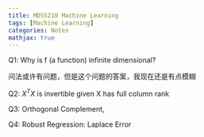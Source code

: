 ```yaml
---
title: MDS5210 Machine Learning
tags: [Machine Learning]
categories: Notes
mathjax: true
---
```

Q1: Why is f (a function) infinite dimensional?

问法或许有问题，但是这个问题的答案，我现在还是有点模糊

Q2: $X^TX$ is invertible given X has full column rank

Q3: Orthogonal Complement,

Q4: Robust Regression: Laplace Error
